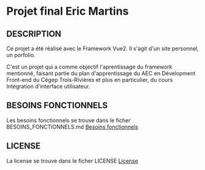 # Projet final Eric Martins

## DESCRIPTION 

Ce projet a été réalisé avec le Framework Vue2. Il s'agit d'un site personnel, un porfolio. 

C'est un projet qui a comme objectif l'aprentissage du framework mentionné, faisant partie
du plan d'apprentissage du AEC en Dévelopment Front-end du Cégep Trois-Rivières et plus en 
particulier, du cours Intégration d'interface utilisateur.

## BESOINS FONCTIONNELS

Les besoins fonctionnels se trouve dans le ficher BESOINS_FONCTIONNELS.md
[Besoins fonctionnels](https://github.com/martins81-web/1017examen2ericmartins/blob/master/BESOINS_FONCTIONNELS.md)

## LICENSE

La license se trouve dans le ficher LICENSE
[License](https://github.com/martins81-web/1017examen2ericmartins/blob/master/LICENSE)
